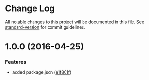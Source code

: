 # Change Log

All notable changes to this project will be documented in this file. See [standard-version](https://github.com/conventional-changelog/standard-version) for commit guidelines.

<a name="1.0.0"></a>
# 1.0.0 (2016-04-25)


### Features

* added package.json ([e1f801f](https://github.com/benmonro/stv-ex/commit/e1f801f))
